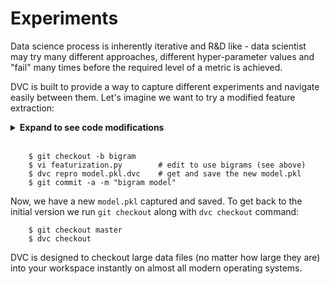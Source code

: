 # Experiments

Data science process is inherently iterative and R&D like - data scientist may
try many different approaches, different hyper-parameter values and "fail" many
times before the required level of a metric is achieved.

DVC is built to provide a way to capture different experiments and navigate
easily between them. Let's imagine we want to try a modified feature extraction:

<details><summary><strong>Expand to see code modifications</strong></summary>
<p>
Edit <code>featurization.py</code> to enable bigrams and increase number of
features. Find and chage the <code>CountVectorizer's</code> arguments, specify
<code>ngram_range</code> and increase number of features:
</br>
<pre>
    bag_of_words = CountVectorizer(stop_words='english',
                                   max_features=6000,
                                   ngram_range=(1, 2))
</pre>
</p>
</details>
</br>

```dvc
    $ git checkout -b bigram
    $ vi featurization.py        # edit to use bigrams (see above)
    $ dvc repro model.pkl.dvc    # get and save the new model.pkl
    $ git commit -a -m "bigram model"
```

Now, we have a new `model.pkl` captured and saved. To get back to the initial
version we run `git checkout` along with `dvc checkout` command:

```
    $ git checkout master
    $ dvc checkout
```

DVC is designed to checkout large data files (no matter how large they are) into
your workspace instantly on almost all modern operating systems.
